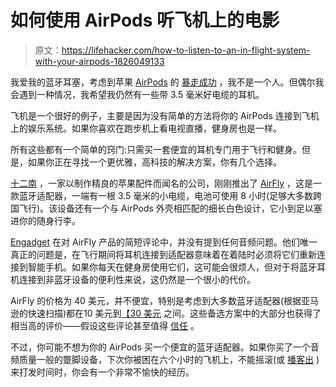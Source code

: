# 如何使用 AirPods 听飞机上的电影

> 原文：<https://lifehacker.com/how-to-listen-to-an-in-flight-system-with-your-airpods-1826049133>

我爱我的蓝牙耳塞，考虑到苹果 [AirPods](https://lifehacker.com/the-gross-but-effective-way-to-clean-your-airpods-1820945258) 的 [暴走成功](https://qz.com/1068001/apples-airpods-generated-a-ton-of-cash-since-they-were-released/) ，我不是一个人。但偶尔我会遇到一种情况，我希望我仍然有一些带 3.5 毫米好电缆的耳机。



飞机是一个很好的例子，主要是因为没有简单的方法将你的 AirPods 连接到飞机上的娱乐系统。如果你喜欢在跑步机上看电视直播，健身房也是一样。

所有这些都有一个简单的窍门:只需买一套便宜的耳机专门用于飞行和健身。但是，如果你正在寻找一个更优雅，高科技的解决方案，你有几个选择。

[十二南](https://gear.lifehacker.com/baselift-by-twelve-south-the-only-thing-worth-attachin-1766905665) ，一家以制作精良的苹果配件而闻名的公司，刚刚推出了 [AirFly](https://www.twelvesouth.com/product/airfly) ，这是一款蓝牙适配器，一端有一根 3.5 毫米的小电缆，电池可使用 8 小时(足够大多数跨国飞行)。该设备还有一个与 AirPods 外壳相匹配的细长白色设计，它小到足以塞进你的随身行李。

[Engadget](https://www.engadget.com/2018/05/15/airfly-airpods-headphone-jack/) 在对 AirFly 产品的简短评论中，并没有提到任何音频问题。他们唯一真正的问题是，在飞行期间将耳机连接到适配器意味着在着陆时必须将它们重新连接到智能手机。如果你每天在健身房使用它们，这可能会很烦人，但对于将蓝牙耳机连接到非蓝牙设备的便利性来说，这仍然是一个很小的代价。

AirFly 的价格为 40 美元，并不便宜，特别是考虑到大多数蓝牙适配器(根据亚马逊的快速扫描)都在10 美元到[【30 美元](https://www.amazon.com/gp/product/B01B4W40VC/ref=oh_aui_detailpage_o02_s00?asc_campaign=InlineText&asc_refurl=https://lifehacker.com/how-to-listen-to-an-in-flight-system-with-your-airpods-1826049133&asc_source=&ie=UTF8&psc=1&tag=kinjalifehackerlink-20) 之间。这些备选方案中的大部分也获得了相当高的评价——假设这些评论甚至值得 [信任](http://fortune.com/2016/03/14/paid-amazon-reviews/) 。

不过，你可能不想为你的 AirPods 买一个便宜的蓝牙适配器。如果你买了一个音频质量一般的蹩脚设备，下次你被困在六个小时的飞机上，不能摇滚(或 [播客出](https://lifehacker.com/the-lifehacker-staffs-favorite-podcasts-1818732510) )来打发时间时，你会有一个非常不愉快的经历。